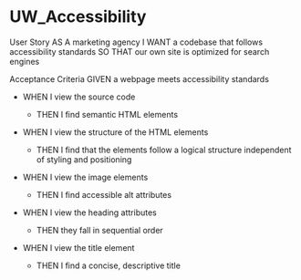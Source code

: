 # UW_Accessibility
User Story 
AS A marketing agency
I WANT a codebase that follows accessibility standards
SO THAT our own site is optimized for search engines

Acceptance Criteria
GIVEN a webpage meets accessibility standards

- WHEN I view the source code
    - THEN I find semantic HTML elements

- WHEN I view the structure of the HTML elements
    - THEN I find that the elements follow a logical structure independent of styling and positioning

- WHEN I view the image elements
    - THEN I find accessible alt attributes

- WHEN I view the heading attributes
    - THEN they fall in sequential order

- WHEN I view the title element
    - THEN I find a concise, descriptive title